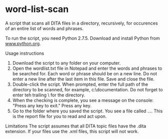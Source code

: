 # word-list-scan
A script that scans all DITA files in a directory, recursively, for occurences of an entire list of words and phrases.

To run the script, you need Python 2.7.5. Download and install Python from www.python.org.

Usage instructions
1. Download the script to any folder on your computer.
2. Open the wordlist.txt file in Notepad and enter the words and phrases to be searched for. Each word or phrase should be on a new line. Do not enter a new line after the last item in this file. Save and close the file.
3. Double-click the script. When prompted, enter the full path of the directory to be scanned, for example, c:\documentation\. Do not forget to enter teh trailing \ for the directory.
4. When the checking is complete, you see a message on the console: "Press any key to exit." Press any key.
5. Go to the folder where you saved the script. You see a file called .... This is the report file for you to read and act upon.
 
Limitations
The script assumes that all DITA topic files have the .dita extension. If your files use the .xml files, this script will not work.
